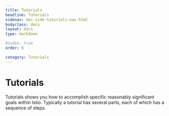 ```yaml
---
title: Tutorials
headline: Tutorials
sidenav: doc-side-tutorials-nav.html
bodyclass: docs
layout: docs
type: markdown

#index: true
order: 6

category: Tutorials
---
```


# Tutorials

Tutorials shows you how to accomplish specific reasonably significant goals within Istio.
Typically a tutorial has several parts, each of which has a sequence of steps.
